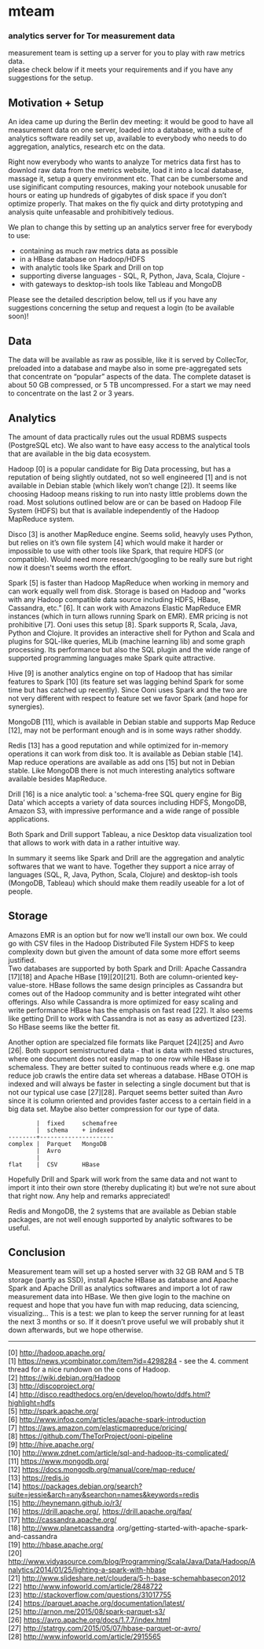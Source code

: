 # mteam
### analytics server for Tor measurement data

measurement team is setting up a server for you to play with raw metrics data.  
please check below if it meets your requirements and if you have any suggestions for the setup.


## Motivation + Setup
An idea came up during the Berlin dev meeting: it would be good to have all measurement data on one server, loaded into a database, with a suite of analytics software readily set up, available to everybody who needs to do aggregation, analytics, research etc on the data. 

Right now everybody who wants to analyze Tor metrics data first has to downlod raw data from the metrics website, load it into a local database, massage it, setup a query environment etc. That can be cumbersome and use siginificant computing resources, making your notebook unusable for hours or eating up hundreds of gigabytes of disk space if you don’t optimize properly. That makes on the fly quick and dirty prototyping and analysis quite unfeasable and prohibitively tedious.

We plan to change this by setting up an analytics server free for everybody to use:
* containing as much raw metrics data as possible
* in a HBase database on Hadoop/HDFS 
* with analytic tools like Spark and Drill on top
* supporting diverse languages - SQL, R, Python, Java, Scala, Clojure -
* with gateways to desktop-ish tools like Tableau and MongoDB 

Please see the detailed description below, tell us if you have any suggestions concerning the setup and request a login (to be available soon)!


## Data
The data will be available as raw as possible, like it is served by CollecTor, preloaded into a database and maybe also in some pre-aggregated sets that concentrate on “popular” aspects of the data. The complete dataset is about 50 GB compressed, or 5 TB uncompressed. For a start we may need to concentrate on the last 2 or 3 years.


## Analytics
The amount of data practically rules out the usual RDBMS suspects (PostgreSQL etc). We also want to have easy access to the analytical tools that are available in the big data ecosystem.

Hadoop [0] is a popular candidate for Big Data processing, but has a reputation of being slightly outdated, not so well engineered [1] and is not available in Debian stable (which likely won’t change [2]). It seems like choosing Hadoop means risking to run into nasty little problems down the road. Most solutions outlined below are or can be based on Hadoop File System (HDFS) but that is available independently of the Hadoop MapReduce system.

Disco [3] is another MapReduce engine. Seems solid, heavyly uses Python, but relies on it’s own file system [4] which would make it harder or impossible to use with other tools like Spark, that require HDFS (or compatible). Would need more research/googling to be really sure but right now it doesn't seems worth the effort.

Spark [5] is faster than Hadoop MapReduce when working in memory and can work equally well from disk. Storage is based on Hadoop and "works with any Hadoop compatible data source including HDFS, HBase, Cassandra, etc.” [6]. It can work with Amazons Elastic MapReduce EMR instances (which in turn allows running Spark on EMR). EMR pricing is not prohibitive [7]. Ooni uses this setup [8].
Spark supports R, Scala, Java, Python and Clojure. It provides an interactive shell for Python and Scala and plugins for SQL-like queries, MLib (machine learning lib) and some graph processing. Its performance but also the SQL plugin and the wide range of supported programming languages make Spark quite attractive.

Hive [9] is another analytics engine on top of Hadoop that has similar features to Spark [10] (its feature set was lagging behind Spark for some time but has catched up recently). Since Ooni uses Spark and the two are not very different with respect to feature set we favor Spark (and hope for synergies). 

MongoDB [11], which is available in Debian stable and supports Map Reduce [12], may not be performant enough and is in some ways rather shoddy.

Redis [13] has a good reputation and while optimized for in-memory operations it can work from disk too. It is available as Debian stable [14]. Map reduce operations are available as add ons [15] but not in Debian stable. Like MongoDB there is not much interesting analytics software available besides MapReduce.

Drill [16] is a nice analytic tool: a 'schema-free SQL query engine for Big Data’ which accepts a variety of data sources including HDFS, MongoDB, Amazon S3, with impressive performance and a wide range of possible applications. 

Both Spark and Drill support Tableau, a nice Desktop data visualization tool that allows to work with data in a rather intuitive way.

In summary it seems like Spark and Drill are the aggregation and analytic softwares that we want to have. Together they support a nice array of languages (SQL, R, Java, Python, Scala, Clojure) and desktop-ish tools (MongoDB, Tableau) which should make them readily useable for a lot of people.


## Storage
Amazons EMR is an option but for now we’ll install our own box. We could go with CSV files in the Hadoop Distributed File System HDFS to keep complexity down but given the amount of data some more effort seems justified.  
Two databases are supported by both Spark and Drill: Apache Cassandra [17][18] and Apache HBase [19][20][21]. Both are column-oriented key-value-store. HBase follows the same design principles as Cassandra but comes out of the Hadoop community and is better integrated wiht other offerings. Also while Cassandra is more optimized for easy scaling and write performance HBase has the emphasis on fast read [22]. It also seems like getting Drill to work with Cassandra is not as easy as advertized [23]. So HBase seems like the better fit.  

Another option are specialzed file formats like Parquet [24][25] and Avro [26|. 
Both  support semistructured data - that is data with nested structures, where one document does not easily map to one row while HBase is schemaless. They are better suited to continuous reads where e.g. one map reduce job crawls the entire data set whereas a database. HBase OTOH is indexed and will always be faster in selecting a single document but that is not our typical use case 
[27][28]. Parquet seems better suited than Avro since it is column oriented and 
provides faster access to a certain field in a big data set. Maybe also 
better compression for our type of data.

	        |  fixed     schemafree
	        |  schema    + indexed
	--------+---------------------
	complex |  Parquet   MongoDB
	        |  Avro
	        |
	flat    |  CSV       HBase

Hopefully Drill and Spark will work from the same data and not want to import it into their own store (thereby duplicating it) but we’re not sure about that right now. 
Any help and remarks appreciated!

Redis and MongoDB, the 2 systems that are available as Debian stable packages, are not well enough supported by analytic softwares to be useful.


## Conclusion
Measurement team will set up a hosted server with 32 GB RAM and 5 TB storage (partly as SSD), install Apache HBase as database and Apache Spark and Apache Drill as analytics softwares and import a lot of raw measurement data into HBase. We then give login to the machine on request and hope that you have fun with map reducing, data sciencing, visualizing...
This is a test: we plan to keep the server running for at least the next 3 months or so. If it doesn’t prove useful we will probably shut it down afterwards, but we hope otherwise.


---   
[0] http://hadoop.apache.org/   
[1] https://news.ycombinator.com/item?id=4298284 - see the 4. comment thread for a nice rundown on the cons of Hadoop.   
[2] https://wiki.debian.org/Hadoop   
[3] http://discoproject.org/  
[4] http://disco.readthedocs.org/en/develop/howto/ddfs.html?highlight=hdfs  
[5] http://spark.apache.org/  
[6] http://www.infoq.com/articles/apache-spark-introduction  
[7] https://aws.amazon.com/elasticmapreduce/pricing/  
[8] https://github.com/TheTorProject/ooni-pipeline  
[9] http://hive.apache.org/   
[10] http://www.zdnet.com/article/sql-and-hadoop-its-complicated/  
[11] https://www.mongodb.org/  
[12] https://docs.mongodb.org/manual/core/map-reduce/  
[13] https://redis.io  
[14] https://packages.debian.org/search?suite=jessie&arch=any&searchon=names&keywords=redis  
[15] http://heynemann.github.io/r3/   
[16] https://drill.apache.org/, https://drill.apache.org/faq/  
[17] http://cassandra.apache.org/  
[18] http://www.planetcassandra
.org/getting-started-with-apache-spark-and-cassandra  
[19] http://hbase.apache.org/  
[20] http://www.vidyasource.com/blog/Programming/Scala/Java/Data/Hadoop/Analytics/2014/01/25/lighting-a-spark-with-hbase  
[21] http://www.slideshare.net/cloudera/5-h-base-schemahbasecon2012  
[22] http://www.infoworld.com/article/2848722   
[23] http://stackoverflow.com/questions/31017755  
[24] https://parquet.apache.org/documentation/latest/  
[25] http://arnon.me/2015/08/spark-parquet-s3/   
[26] https://avro.apache.org/docs/1.7.7/index.html   
[27] http://statrgy.com/2015/05/07/hbase-parquet-or-avro/   
[28] http://www.infoworld.com/article/2915565   